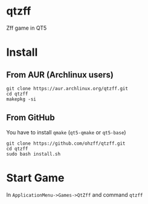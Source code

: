 # qtzff

Zff game in QT5

# Install

## From AUR (Archlinux users)

```
git clone https://aur.archlinux.org/qtzff.git
cd qtzff
makepkg -si
```

## From GitHub

You have to install `qmake` (`qt5-qmake` or `qt5-base`)

```
git clone https://github.com/ohzff/qtzff.git
cd qtzff
sudo bash install.sh
```

# Start Game

In `ApplicationMenu->Games->QtZff` and command `qtzff`
